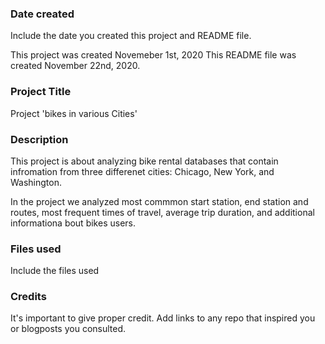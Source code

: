 ### Date created
Include the date you created this project and README file.

This project was created Novemeber 1st, 2020
This README file was created November 22nd, 2020.

### Project Title
Project 'bikes in various Cities'

### Description
This project is about analyzing bike rental databases that contain infromation from three differenet cities: Chicago, New York, and Washington.

In the project we analyzed most commmon start station, end station and routes, most frequent times of travel, average trip duration, and additional informationa bout bikes users.

### Files used
Include the files used

### Credits
It's important to give proper credit. Add links to any repo that inspired you or blogposts you consulted.


